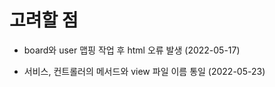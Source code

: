# 고려할 점
- board와 user 맵핑 작업 후 html 오류 발생 (2022-05-17)

- 서비스, 컨트롤러의 메서드와 view 파일 이름 통일 (2022-05-23)
